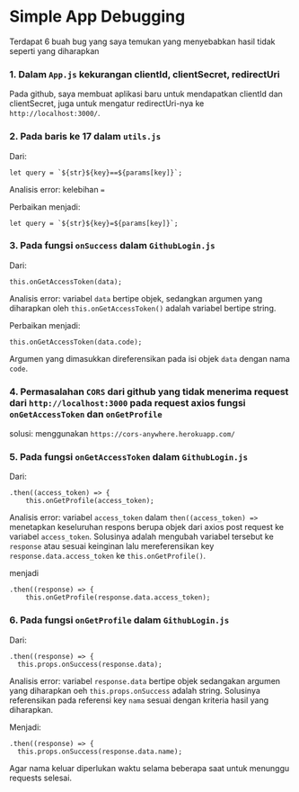 # Simple App Debugging

Terdapat 6 buah bug yang saya temukan yang menyebabkan hasil tidak seperti yang diharapkan

### 1. Dalam `App.js` kekurangan clientId, clientSecret, redirectUri
Pada github, saya membuat aplikasi baru untuk mendapatkan clientId dan clientSecret, juga untuk mengatur redirectUri-nya ke `http://localhost:3000/`.

### 2. Pada baris ke 17 dalam `utils.js`

Dari:

    let query = `${str}${key}==${params[key]}`;

Analisis error: kelebihan `=`

Perbaikan menjadi:

    let query = `${str}${key}=${params[key]}`;

### 3. Pada fungsi `onSuccess` dalam `GithubLogin.js`

Dari:

    this.onGetAccessToken(data);

Analisis error: variabel `data` bertipe objek, sedangkan argumen yang diharapkan oleh `this.onGetAccessToken()` adalah variabel bertipe string.

Perbaikan menjadi:

    this.onGetAccessToken(data.code);

Argumen yang dimasukkan direferensikan pada isi objek `data` dengan nama `code`.

### 4. Permasalahan `CORS` dari github yang tidak menerima request dari `http://localhost:3000` pada request axios fungsi `onGetAccessToken` dan `onGetProfile`
solusi: menggunakan `https://cors-anywhere.herokuapp.com/`

### 5. Pada fungsi `onGetAccessToken` dalam `GithubLogin.js`

Dari:

    .then((access_token) => {
        this.onGetProfile(access_token);

Analisis error: variabel `access_token` dalam `then((access_token) =>` menetapkan keseluruhan respons berupa objek dari axios post request ke variabel `access_token`. Solusinya adalah mengubah variabel tersebut ke `response` atau sesuai keinginan lalu mereferensikan key `response.data.access_token` ke `this.onGetProfile()`.

menjadi

    .then((response) => {
        this.onGetProfile(response.data.access_token);

### 6. Pada fungsi `onGetProfile` dalam `GithubLogin.js`

Dari:

    .then((response) => {
      this.props.onSuccess(response.data);

Analisis error: variabel `response.data` bertipe objek sedangakan argumen yang diharapkan oeh `this.props.onSuccess` adalah string. Solusinya referensikan pada referensi key `nama` sesuai dengan kriteria hasil yang diharapkan.

Menjadi:

    .then((response) => {
      this.props.onSuccess(response.data.name);

Agar nama keluar diperlukan waktu selama beberapa saat untuk menunggu requests selesai.